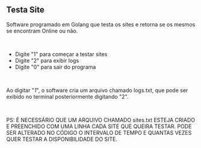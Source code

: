 ## Testa Site
<p>Software programado em Golang que testa os sites e retorna se os mesmos se encontram Online ou não.</p>
<br>
<ul>
<li>Digite "1" para começar a testar sites</li>
<li>Digite "2" para exibir logs</li>
<li>Digite "0" para sair do programa</li>
</ul>
<br>
<p>Ao digitar "<em>1</em>", o software cria um arquivo chamado logs.txt, que pode ser exibido no terminal posteriormente digitando "2".</p>
<br>
<p>
  <bold>
    PS: É NECESSÁRIO QUE UM ARQUIVO CHAMADO sites.txt ESTEJA CRIADO E PREENCHIDO COM UMA LINHA CADA SITE QUE QUEIRA TESTAR. PODE SER ALTERADO NO CÓDIGO O INTERVALO DE TEMPO E QUANTAS VEZES QUER TESTAR A DISPONIBILIDADE DO SITE.
  </bold>
</p>
